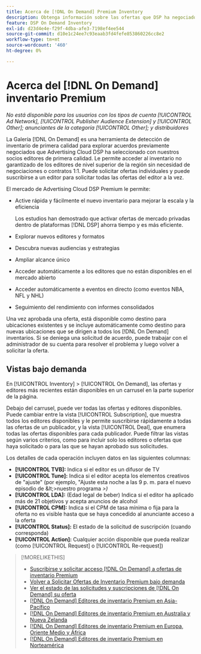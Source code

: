 ```yaml
---
title: Acerca de [!DNL On Demand] Premium Inventory
description: Obtenga información sobre las ofertas que DSP ha negociado previamente con socios de editor premium.
feature: DSP On Demand Inventory
exl-id: d23d4e4e-f29f-4dba-afe3-7198ef4ee544
source-git-commit: d10e1c24ee7c93eaab3fd4fefe853860226cc8e2
workflow-type: tm+mt
source-wordcount: '460'
ht-degree: 0%

---
```


# Acerca del [!DNL On Demand] inventario Premium

*No está disponible para los usuarios con los tipos de cuenta  [!UICONTROL Ad Network],  [!UICONTROL Publisher Audience Extension] y  [!UICONTROL Other]; anunciantes de la categoría  [!UICONTROL Other]; y distribuidores*

La Galería [!DNL On Demand] es una herramienta de detección de inventario de primera calidad para explorar acuerdos previamente negociados que Advertising Cloud DSP ha seleccionado con nuestros socios editores de primera calidad. Le permite acceder al inventario no garantizado de los editores de nivel superior de la región sin necesidad de negociaciones o contratos 1:1. Puede solicitar ofertas individuales y puede suscribirse a un editor para solicitar todas las ofertas del editor a la vez.

El mercado de Advertising Cloud DSP Premium le permite:

* Active rápida y fácilmente el nuevo inventario para mejorar la escala y la eficiencia

   Los estudios han demostrado que activar ofertas de mercado privadas dentro de plataformas [!DNL DSP] ahorra tiempo y es más eficiente.

* Explorar nuevos editores y formatos
* Descubra nuevas audiencias y estrategias
* Ampliar alcance único
* Acceder automáticamente a los editores que no están disponibles en el mercado abierto
* Acceder automáticamente a eventos en directo (como eventos NBA, NFL y NHL)
* Seguimiento del rendimiento con informes consolidados

Una vez aprobada una oferta, está disponible como destino para ubicaciones existentes y se incluye automáticamente como destino para nuevas ubicaciones que se dirigen a todos los [!DNL On Demand] inventarios. Si se deniega una solicitud de acuerdo, puede trabajar con el administrador de su cuenta para resolver el problema y luego volver a solicitar la oferta.

## Vistas bajo demanda

En [!UICONTROL Inventory] > [!UICONTROL On Demand], las ofertas y editores más recientes <!-- how recent? --> están disponibles en un carrusel en la parte superior de la página.

Debajo del carrusel, puede ver todas las ofertas y editores disponibles. Puede cambiar entre la vista [!UICONTROL Subscription], que muestra todos los editores disponibles y le permite suscribirse rápidamente a todas las ofertas de un publicador, y la vista [!UICONTROL Deal], que enumera todas las ofertas disponibles para cada publicador. Puede filtrar las vistas según varios criterios, como para incluir solo los editores o ofertas que haya solicitado o para las que se hayan aprobado sus solicitudes.

Los detalles de cada operación incluyen datos en las siguientes columnas:

* **[!UICONTROL TVB]:** Indica si el editor es un difusor de TV
* **[!UICONTROL Tune]:** Indica si el editor acepta los elementos creativos de &quot;ajuste&quot; (por ejemplo, &quot;Ajuste esta noche a las 9 p. m. para el nuevo episodio de \&lt;>nuestro programa *\>)*
* **[!UICONTROL LDA]:** (Edad legal de beber) Indica si el editor ha aplicado más de 21 objetivos y acepta anuncios de alcohol
* **[!UICONTROL CPM]:** Indica si el CPM de tasa mínima o fija para la oferta no es visible hasta que se haya concedido al anunciante acceso a la oferta
* **[!UICONTROL Status]:** El estado de la solicitud de suscripción (cuando corresponda)
* **[!UICONTROL Action]:** Cualquier acción disponible que pueda realizar (como  [!UICONTROL Request] o  [!UICONTROL Re-request])

>[!MORELIKETHIS]
>
>* [Suscribirse y solicitar acceso  [!DNL On Demand] a ofertas de inventario Premium](on-demand-inventory-subscribe.md)
>* [Volver a Solicitar Ofertas de Inventario Premium bajo demanda](on-demand-inventory-rerequest.md)
>* [Ver el estado de las solicitudes y suscripciones de  [!DNL On Demand] su oferta](on-demand-inventory-view-status.md)
>* [[!DNL On Demand] Editores de inventario Premium en Asia-Pacífico](on-demand-inventory-publishers-apac.md)
>* [[!DNL On Demand] Editores de inventario Premium en Australia y Nueva Zelanda](on-demand-inventory-publishers-anz.md)
>* [[!DNL On Demand] Editores de inventario Premium en Europa, Oriente Medio y África](on-demand-inventory-publishers-emea.md)
>* [[!DNL On Demand] Editores de inventario Premium en Norteamérica](on-demand-inventory-publishers-na.md)

